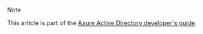 > [!NOTE]
> This article is part of the [Azure Active Directory developer's guide](../articles/active-directory/develop/active-directory-developers-guide.md).
>
>
